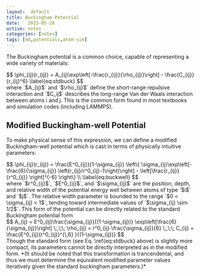 ```yaml
---
layout:  default
title: Buckingham Potential
date:   2015-05-28 
active: notes
categories: [notes]
tags: [md,potentials,atom-sim]
---
```


The Buckingham potential is a common choice, capable of representing a wide variety of materials:
<div>$$
     \phi_{ij}(r_{ij}) =  A_{ij}\exp\left[-\frac{r_{ij}}{\rho_{ij}}\right] - \frac{C_{ij}}{r_{ij}^6}
     \label{eq:stdbuck}
$$</div>
where `$A_{ij}$` and `$\rho_{ij}$` define the short-range repulsive interaction and `$C_ij$` describes the long-range Van der Waals interaction between atoms i and j.
This is the common form found in most textbooks and simulation codes (including LAMMPS).

## Modified Buckingham-well Potential
To make physical sense of this expression, we can define a modified Buckingham-well potential which is cast in terms of physically intuitive parameters:
<div>$$
     \phi_{ij}(r_{ij}) =  
    \frac{E^0_{ij}}{1-\sigma_{ij}} \left\{ \sigma_{ij}\exp\left[-\frac{6}{\sigma_{ij}} \left(r_{ij}/r^0_{ij}-1\right)\right] - \left[\frac{r_{ij}}{r^0_{ij}} \right]^{-6} \right\} \\
  \label{eq:buckwell}
$$</div>
where `$r^0_{ij}$`, `$E^0_{ij}$`, and `$\sigma_{ij}$` are the position, depth, and relative width of the potential energy well between atoms of type `$i$` and `$j$`.
The relative width parameter is bounded to the range `$0 < \sigma_{ij} < 1$`, tending toward intermediate values of `$\sigma_{ij} \sim 1/2$`.
This form of the potential can be directly related to the standard Buckingham potential form 
<div>$$
     A_{ij} = E^0_{ij}\frac{\sigma_{ij}}{(1-\sigma_{ij})} \exp\left[\frac{6}{\sigma_{ij}}\right] \;,\;\;
    \rho_{ij} = r^0_{ij} \frac{\sigma_{ij}}{6} \;,\;\;
    C_{ij} = \frac{E^0_{ij}{r^0_{ij}}^{\,6} }{(1-\sigma_{ij})}
$$</div>
Though the standard form (see Eq. \ref{eq:stdbuck} above) is slightly more compact, its parameters cannot be directly interpreted as in the modified form.
*(It should be noted that this transformation is trancendental, and thus we must determine the equivalent modified parameter values iteratively given the standard buckingham parameters.)*

